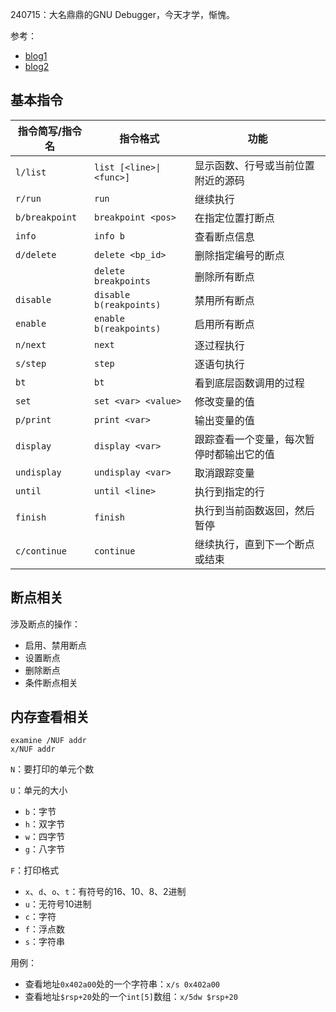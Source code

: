 
240715：大名鼎鼎的GNU Debugger，今天才学，惭愧。

参考：
- [blog1](https://blog.csdn.net/lovely_dzh/article/details/109160337)
- [blog2](https://blog.csdn.net/weixin_45031801/article/details/134399664)

## 基本指令

| 指令简写/指令名       | 指令格式                    | 功能                   |
| -------------- | ----------------------- | -------------------- |
| `l/list`       | `list [<line>\|<func>]` | 显示函数、行号或当前位置附近的源码    |
| `r/run`        | `run`                   | 继续执行                 |
| `b/breakpoint` | `breakpoint <pos>`      | 在指定位置打断点             |
| `info`         | `info b`                | 查看断点信息               |
| `d/delete`     | `delete <bp_id>`        | 删除指定编号的断点            |
|                | `delete breakpoints`    | 删除所有断点               |
| `disable`      | `disable b(reakpoints)` | 禁用所有断点               |
| `enable`       | `enable b(reakpoints)`  | 启用所有断点               |
| `n/next`       | `next`                  | 逐过程执行                |
| `s/step`       | `step`                  | 逐语句执行                |
| `bt`           | `bt`                    | 看到底层函数调用的过程          |
| `set`          | `set <var> <value>`     | 修改变量的值               |
| `p/print`      | `print <var>`           | 输出变量的值               |
| `display`      | `display <var>`         | 跟踪查看一个变量，每次暂停时都输出它的值 |
| `undisplay`    | `undisplay <var>`       | 取消跟踪变量               |
| `until`        | `until <line>`          | 执行到指定的行              |
| `finish`       | `finish`                | 执行到当前函数返回，然后暂停       |
| `c/continue`   | `continue`              | 继续执行，直到下一个断点或结束      |

## 断点相关

涉及断点的操作：
- 启用、禁用断点
- 设置断点
- 删除断点
- 条件断点相关

## 内存查看相关

```
examine /NUF addr
x/NUF addr
```

`N`：要打印的单元个数

`U`：单元的大小
- `b`：字节
- `h`：双字节
- `w`：四字节
- `g`：八字节

`F`：打印格式
- `x`、`d`、`o`、`t`：有符号的16、10、8、2进制
- `u`：无符号10进制
- `c`：字符
- `f`：浮点数
- `s`：字符串

用例：
- 查看地址`0x402a00`处的一个字符串：`x/s 0x402a00`
- 查看地址`$rsp+20`处的一个`int[5]`数组：`x/5dw $rsp+20`